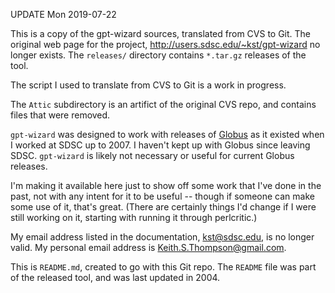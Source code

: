 UPDATE Mon 2019-07-22

This is a copy of the gpt-wizard sources, translated
from CVS to Git.  The original web page for the project,
    http://users.sdsc.edu/~kst/gpt-wizard
no longer exists.  The `releases/` directory contains `*.tar.gz`
releases of the tool.

The script I used to translate from CVS to Git is a work in progress.

The `Attic` subdirectory is an artifict of the original CVS repo,
and contains files that were removed.

`gpt-wizard` was designed to work with releases of
[Globus](https://www.globus.org/) as it existed when I worked at
SDSC up to 2007.  I haven't kept up with Globus since leaving SDSC.
`gpt-wizard` is likely not necessary or useful for current Globus
releases.

I'm making it available here just to show off some work that I've
done in the past, not with any intent for it to be useful -- though if
someone can make some use of it, that's great.  (There are certainly
things I'd change if I were still working on it, starting with running
it through perlcritic.)

My email address listed in the documentation, <kst@sdsc.edu>,
is no longer valid.  My personal email address is
<Keith.S.Thompson@gmail.com>.

This is `README.md`, created to go with this Git repo.  The `README`
file was part of the released tool, and was last updated in 2004.
